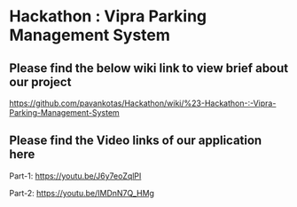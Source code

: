 # Hackathon : Vipra Parking Management System

## Please find the below wiki link to view brief about our project

https://github.com/pavankotas/Hackathon/wiki/%23-Hackathon-:-Vipra-Parking-Management-System

## Please find the Video links of our application here

Part-1:  https://youtu.be/J6y7eoZqlPI

Part-2:  https://youtu.be/IMDnN7Q_HMg
